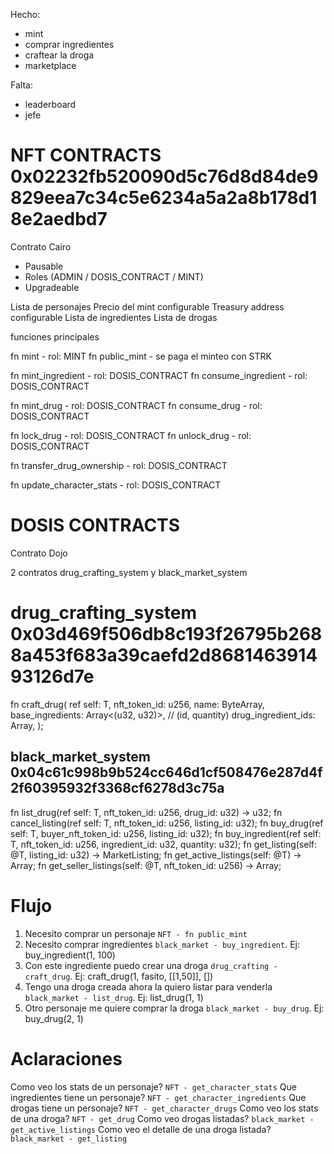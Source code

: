 Hecho:
* mint
* comprar ingredientes
* craftear la droga
* marketplace 

Falta:
* leaderboard
* jefe

# NFT CONTRACTS 0x02232fb520090d5c76d8d84de9829eea7c34c5e6234a5a2a8b178d18e2aedbd7
Contrato Cairo

* Pausable
* Roles (ADMIN / DOSIS_CONTRACT / MINT)
* Upgradeable

Lista de personajes
Precio del mint configurable
Treasury address configurable
Lista de ingredientes
Lista de drogas

funciones principales

fn mint - rol: MINT
fn public_mint - se paga el minteo con STRK

fn mint_ingredient - rol: DOSIS_CONTRACT
fn consume_ingredient - rol: DOSIS_CONTRACT

fn mint_drug - rol: DOSIS_CONTRACT
fn consume_drug - rol: DOSIS_CONTRACT

fn lock_drug - rol: DOSIS_CONTRACT
fn unlock_drug - rol: DOSIS_CONTRACT

fn transfer_drug_ownership - rol: DOSIS_CONTRACT

fn update_character_stats - rol: DOSIS_CONTRACT

# DOSIS CONTRACTS
Contrato Dojo

2 contratos drug_crafting_system y black_market_system

# drug_crafting_system 0x03d469f506db8c193f26795b2688a453f683a39caefd2d868146391493126d7e

fn craft_drug(
    ref self: T,
    nft_token_id: u256,
    name: ByteArray,
    base_ingredients: Array<(u32, u32)>, // (id, quantity)
    drug_ingredient_ids: Array<u32>,
);

## black_market_system 0x04c61c998b9b524cc646d1cf508476e287d4f2f60395932f3368cf6278d3c75a

fn list_drug(ref self: T, nft_token_id: u256, drug_id: u32) -> u32;
fn cancel_listing(ref self: T, nft_token_id: u256, listing_id: u32);
fn buy_drug(ref self: T, buyer_nft_token_id: u256, listing_id: u32);
fn buy_ingredient(ref self: T, nft_token_id: u256, ingredient_id: u32, quantity: u32);
fn get_listing(self: @T, listing_id: u32) -> MarketListing;
fn get_active_listings(self: @T) -> Array<MarketListing>;
fn get_seller_listings(self: @T, nft_token_id: u256) -> Array<MarketListing>;


# Flujo

1. Necesito comprar un personaje `NFT - fn public_mint`
2. Necesito comprar ingredientes `black_market - buy_ingredient`. Ej: buy_ingredient(1, 100)
3. Con este ingrediente puedo crear una droga `drug_crafting - craft_drug`. Ej: craft_drug(1, fasito, [[1,50]], [])
4. Tengo una droga creada ahora la quiero listar para venderla `black_market - list_drug`. Ej: list_drug(1, 1)
5. Otro personaje me quiere comprar la droga `black_market - buy_drug`. Ej: buy_drug(2, 1)

# Aclaraciones

Como veo los stats de un personaje? `NFT - get_character_stats`
Que ingredientes tiene un personaje? `NFT - get_character_ingredients`
Que drogas tiene un personaje? `NFT - get_character_drugs`
Como veo los stats de una droga? `NFT - get_drug`
Como veo drogas listadas? `black_market - get_active_listings`
Como veo el detalle de una droga listada? `black_market - get_listing`

